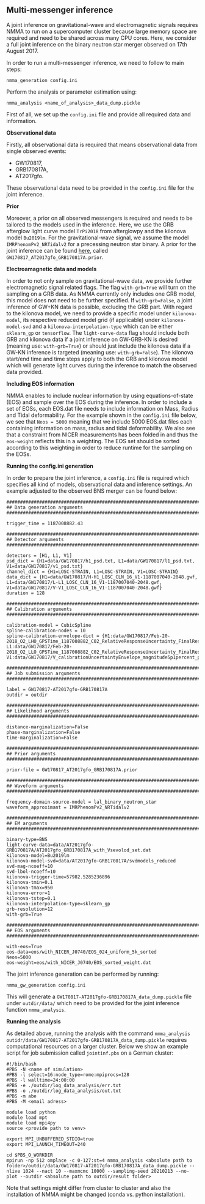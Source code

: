 ## Multi-messenger inference

A joint inference on gravitational-wave and electromagnetic signals requires NMMA to run on a supercomputer cluster because large memory space are required and need to be shared across many CPU cores. Here, we consider a full joint inference on the binary neutron star merger observed on 17th August 2017. 

In order to run a multi-messenger inference, we need to follow to main steps:

	nmma_generation config.ini

Perform the analysis or parameter estimation using:

    nmma_analysis <name_of_analysis>_data_dump.pickle

First of all, we set up the `config.ini` file and provide all required data and information.

**Observational data**

Firstly, all observational data is required that means observational data from single observed events:
- GW170817,
- GRB170817A,
- AT2017gfo.

These observational data need to be provided in the `config.ini` file for the joint inference.

**Prior**

Moreover, a prior on all observed messengers is required and needs to be tailored to the models used in the inference. Here, we use the GRB afterglow light curve model `TrPi2018` from afterglowpy and the kilonova model `Bu2019lm`. For the gravitational-wave signal, we assume the model `IMRPhenomPv2_NRTidalv2` for a precessing neutron star binary. A prior for the joint inference can be found [here](https://github.com/nuclear-multimessenger-astronomy/nmma/tree/main/example_files/prior), called `GW170817_AT2017gfo_GRB170817A.prior`.

**Electroamagnetic data and models**

In order to not only sample on gravitational-wave data, we provide further electromagnetic signal related flags. The flag `with-grb=True` will turn on the sampling on a GRB data. As NMMA currently only includes one GRB model, this model does not need to be further specified. If `with-grb=False`, a joint inference of GW+KN data is possible, excluding the GRB part. With regard to the kilonova model, we need to provide a specific model under `kilonova-model`, its respective reduced model grid (if applicable) under `kilonova-model-svd` and a `kilonova-interpolation-type` which can be either `sklearn_gp` or `tensorflow`. The `light-curve-data` flag should include both GRB and kilonova data if a joint inference on GW-GRB-KN is desired (meaning use: `with-grb=True`) or should just include the kilonova data if a GW-KN inference is targeted (meaning use: `with-grb=False`). The kilonova start/end time and time steps apply to both the GRB and kilonova model which will generate light curves during the inference to match the observed data provided. 

**Including EOS information**

NMMA enables to include nuclear information by using equations-of-state (EOS) and sample over the EOS during the inference. In order to include a set of EOSs, each EOS.dat file needs to include information on Mass, Radius and Tidal deformability. For the example shown in the `config.ini` file below, we see that `Neos = 5000` meaning that we include 5000 EOS.dat files each containing information on mass, radius and tidal deformability. We also see that a constraint from NICER measurements has been folded in and thus the `eos-weight` reflects this in a weighting. The EOS set should be sorted according to this weighting in order to reduce runtime for the sampling on the EOSs. 

**Running the config.ini generation**

In order to prepare the joint inference, a `config.ini` file is required which specifies all kind of models, observational data and inference settings. An example adjusted to the observed BNS merger can be found below:

    ################################################################################
    ## Data generation arguments
    ################################################################################
    
    trigger_time = 1187008882.43
    
    ################################################################################
    ## Detector arguments
    ################################################################################

    detectors = [H1, L1, V1]
    psd_dict = {H1=data/GW170817/h1_psd.txt, L1=data/GW170817/l1_psd.txt, V1=data/GW170817/v1_psd.txt}
    channel_dict = {H1=LOSC-STRAIN, L1=LOSC-STRAIN, V1=LOSC-STRAIN}
    data_dict = {H1=data/GW170817/H-H1_LOSC_CLN_16_V1-1187007040-2048.gwf, L1=data/GW170817/L-L1_LOSC_CLN_16_V1-1187007040-2048.gwf, V1=data/GW170817/V-V1_LOSC_CLN_16_V1-1187007040-2048.gwf}
    duration = 128
    
    ################################################################################
    ## Calibration arguments
    ################################################################################
    
    calibration-model = CubicSpline
    spline-calibration-nodes = 10
    spline-calibration-envelope-dict = {H1:data/GW170817/Feb-20-2018_O2_LHO_GPSTime_1187008882_C02_RelativeResponseUncertainty_FinalResults.txt, L1:data/GW170817/Feb-20-2018_O2_LLO_GPSTime_1187008882_C02_RelativeResponseUncertainty_FinalResults.txt, V1:data/GW170817/V_calibrationUncertaintyEnvelope_magnitude5p1percent_phase40mraddeg20microsecond.txt}
    
    ################################################################################
    ## Job submission arguments
    ################################################################################

    label = GW170817-AT2017gfo-GRB170817A
    outdir = outdir

    ################################################################################
    ## Likelihood arguments
    ################################################################################

    distance-marginalization=False
    phase-marginalization=False
    time-marginalization=False
    
    ################################################################################
    ## Prior arguments
    ################################################################################
    
    prior-file = GW170817_AT2017gfo_GRB170817A.prior
    
    ################################################################################
    ## Waveform arguments
    ################################################################################
    
    frequency-domain-source-model = lal_binary_neutron_star
    waveform_approximant = IMRPhenomPv2_NRTidalv2
    
    ################################################################################
    ## EM arguments
    ################################################################################
        
    binary-type=BNS
    light-curve-data=data/AT2017gfo-GRB170817A/AT2017gfo_GRB170817A_with_Vsevolod_set.dat
    kilonova-model=Bu2019lm
    kilonova-model-svd=data/AT2017gfo-GRB170817A/svdmodels_reduced
    svd-mag-ncoeff=10
    svd-lbol-ncoeff=10
    kilonova-trigger-time=57982.5285236896
    kilonova-tmin=0.1
    kilonova-tmax=950
    kilonova-error=1
    kilonova-tstep=0.1
    kilonova-interpolation-type=sklearn_gp
    grb-resolution=12
    with-grb=True
    
    ################################################################################
    ## EOS arguments
    ################################################################################
    
    with-eos=True 
    eos-data=eos/with_NICER_J0740/EOS_024_uniform_5k_sorted
    Neos=5000
    eos-weight=eos/with_NICER_J0740/EOS_sorted_weight.dat


The joint inference generation can be performed by running:
    
    nmma_gw_generation config.ini

This will generate a `GW170817-AT2017gfo-GRB170817A_data_dump.pickle` file under `outdir/data/` which need to be provided for the joint inference function `nmma_analysis`. 

**Running the analysis**

As detailed above, running the analysis with the command `nmma_analysis outidr/data/GW170817-AT2017gfo-GRB170817A_data_dump.pickle` requires computational resources on a larger cluster. Below we show an example script for job submission called `jointinf.pbs` on a German cluster:

    #!/bin/bash
    #PBS -N <name of simulation>
    #PBS -l select=16:node_type=rome:mpiprocs=128
    #PBS -l walltime=24:00:00
    #PBS -e ./outdir/log_data_analysis/err.txt
    #PBS -o ./outdir/log_data_analysis/out.txt
    #PBS -m abe
    #PBS -M <email adress>
    
    module load python
    module load mpt
    module load mpi4py
    source <provide path to venv>

    export MPI_UNBUFFERED_STDIO=true
    export MPI_LAUNCH_TIMEOUT=240
    
    cd $PBS_O_WORKDIR
    mpirun -np 512 omplace -c 0-127:st=4 nmma_analysis <absolute path to folder>/outdir/data/GW170817-AT2017gfo-GRB170817A_data_dump.pickle --nlive 1024 --nact 10 --maxmcmc 10000 --sampling-seed 20210213 --no-plot --outdir <absolute path to outdir/result folder>

Note that settings might differ from cluster to cluster and also the installation of NMMA might be changed (conda vs. python installation). 
